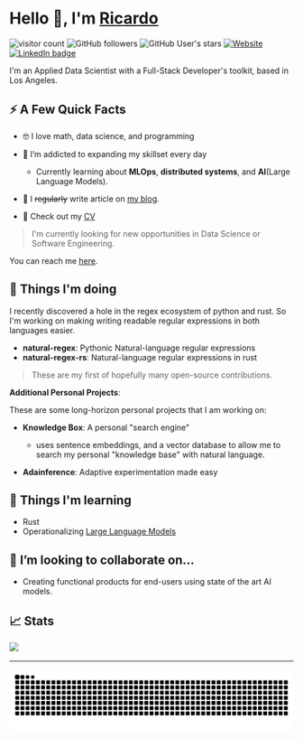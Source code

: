 # Hello 👋, I'm [Ricardo](https://ricardoruiz.site)

![visitor count](https://page-views.glitch.me/badge?page_id=xRSquared.xRSquared)
![GitHub followers](https://img.shields.io/github/followers/xRSquared?style=social)
![GitHub User's stars](https://img.shields.io/github/stars/xRSquared?affiliations=OWNER&style=social)
[![Website](https://img.shields.io/website?down_message=offline&url=https%3A%2F%2Fwww.ricardoruiz.site)](https://www.ricardoruiz.site)
[![LinkedIn badge](https://img.shields.io/badge/LinkedIn-0077B5?style=plastic-flat&logo=linkedin&logoColor=white)](https://www.linkedin.com/in/ricardo--ruiz/)

I'm an Applied Data Scientist with a Full-Stack Developer's toolkit,
based in Los Angeles.

## ⚡️ A Few Quick Facts

- 🤓 I love math, data science, and programming

- 🧠 I’m addicted to expanding my skillset every day

  - Currently learning about **MLOps**, **distributed systems**,
    and **AI**(Large Language Models).

- 📝 I ~~regularly~~ write article on [my blog](https://ricardoruiz.site/blog).

- 📕 Check out my [CV](https://ricardoruiz.site/cv/CV_Ricardo_Ruiz.pdf)

> I'm currently looking for new opportunities in Data Science or Software Engineering.

You can reach me [here](https://ricardoruiz.site/contact).

## 👷 Things I'm doing

I recently discovered a hole in the regex ecosystem of python and rust.
So I'm working on making writing readable regular expressions in both languages easier.

- **natural-regex**: Pythonic Natural-language regular expressions
- **natural-regex-rs**: Natural-language regular expressions in rust

> These are my first of hopefully many open-source contributions.

**Additional Personal Projects**:

These are some long-horizon personal projects that I am working on:

- **Knowledge Box**: A personal "search engine"

  - uses sentence embeddings, and a vector database to allow me to search
    my personal "knowledge base" with natural language.

- **Adainference**: Adaptive experimentation made easy

## 🧠 Things I'm learning

- Rust
- Operationalizing [Large Language Models](https://en.wikipedia.org/wiki/Large_language_model)

## 🤝 I’m looking to collaborate on…

- Creating functional products for end-users using state of the art AI models.

## 📈 Stats

<picture>
    <source 
      srcset="https://github-readme-stats.vercel.app/api?username=xRSquared&count_private=true&show_icons=true&theme=dark"
      media="(prefers-color-scheme: dark)"
    />
    <source
      srcset="https://github-readme-stats.vercel.app/api?username=xRSquared&count_private=true&show_icons=true"
      media="(prefers-color-scheme: light), (prefers-color-scheme: no-preference)"
    />
    <img src="https://github-readme-stats.vercel.app/api?username=xRSquared&show_icons=true" />
</picture>

______________________________________________________________________

<picture>
  <source media="(prefers-color-scheme: dark)" srcset="https://github.com/xRSquared/xRSquared/blob/output/github-snake-dark.svg" />
  <source media="(prefers-color-scheme: light)" srcset="https://github.com/xRSquared/xRSquared/blob/output/github-snake.svg" />
  <img alt="github-snake" src="github-snake.svg" />
</picture>
